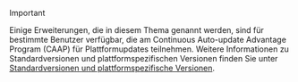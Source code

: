 > [!IMPORTANT]
> Einige Erweiterungen, die in diesem Thema genannt werden, sind für bestimmte Benutzer verfügbar, die am Continuous Auto-update Advantage Program (CAAP) für Plattformupdates teilnehmen. Weitere Informationen zu Standardversionen und plattformspezifischen Versionen finden Sie unter [Standardversionen und plattformspezifische Versionen](../get-started/public-preview-releases.md).
